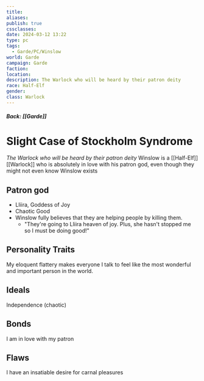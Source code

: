 ```yaml
---
title: 
aliases: 
publish: true
cssclasses: 
date: 2024-03-12 13:22
type: pc
tags:
  - Garde/PC/Winslow
world: Garde
campaign: Garde
faction: 
location: 
description: The Warlock who will be heard by their patron deity
race: Half-Elf
gender: 
class: Warlock
---
```

##### Back: [[Garde]]
# Slight Case of Stockholm Syndrome
*The Warlock who will be heard by their patron deity*
Winslow is a [[Half-Elf]] [[Warlock]] who is absolutely in love with his patron god, even though they might not even know Winslow exists

## Patron god
- Lliira, Goddess of Joy
- Chaotic Good
- Winslow fully believes that they are helping people by killing them.
	- "They're going to Lliira heaven of joy. Plus, she hasn't stopped me so I must be doing good!"

## Personality Traits
My eloquent flattery makes everyone I talk to feel like the most wonderful and important person in the world.
## Ideals
Independence (chaotic)
## Bonds
I am in love with my patron
## Flaws
I have an insatiable desire for carnal pleasures

